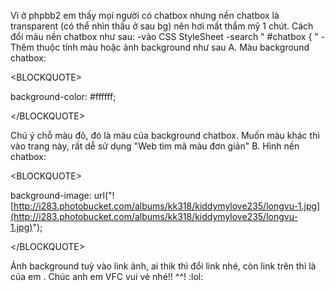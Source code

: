 Vì ở phpbb2 em thấy mọi người có chatbox nhưng nền chatbox là transparent (có thể nhìn thấu ở sau bg) nên hơi mất thẩm mỹ 1 chút.
Cách đổi màu nền chatbox như sau:
-vào CSS StyleSheet
-search " #chatbox { "
-Thêm thuộc tính màu hoặc ảnh background như sau
A. Màu background chatbox:


&lt;BLOCKQUOTE&gt;


background-color: #ffffff;

&lt;/BLOCKQUOTE&gt;


Chú ý chỗ màu đỏ, đó là màu của background chatbox. Muốn màu khác thì vào trang này, rất dễ sử dụng "Web tìm mã màu đơn giản"
B. Hình nền chatbox:


&lt;BLOCKQUOTE&gt;


background-image: url("![http://i283.photobucket.com/albums/kk318/kiddymylove235/longvu-1.jpg](http://i283.photobucket.com/albums/kk318/kiddymylove235/longvu-1.jpg)");

&lt;/BLOCKQUOTE&gt;


Ảnh background tuỳ vào link ảnh, ai thik thì đổi link nhé, còn link trên thì là của em .
Chúc anh em VFC vui vẻ nhé!! ^^! :lol: